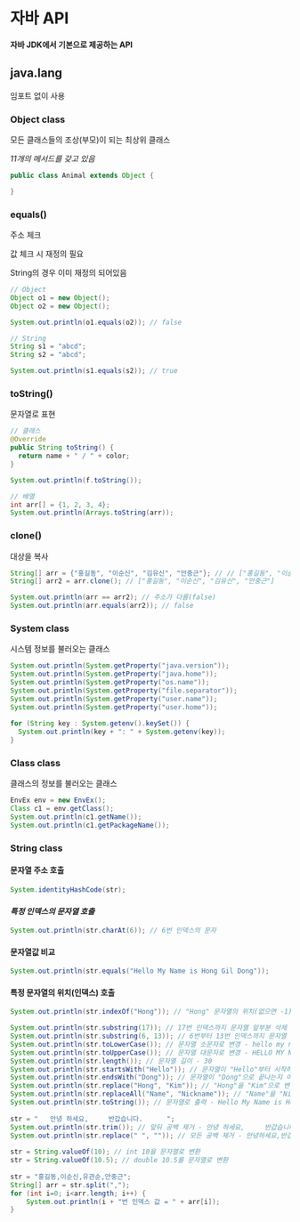 # 자바 API

**자바 JDK에서 기본으로 제공하는 API**

## java.lang
임포트 없이 사용

### Object class
모든 클래스들의 조상(부모)이 되는 최상위 클래스

*11개의 메서드를 갖고 있음*
```java
public class Animal extends Object {

}
```
### equals()
주소 체크

값 체크 시 재정의 필요

String의 경우 이미 재정의 되어있음
```java
// Object
Object o1 = new Object();
Object o2 = new Object();

System.out.println(o1.equals(o2)); // false

// String
String s1 = "abcd";
String s2 = "abcd";

System.out.println(s1.equals(s2)); // true
```
### toString()
문자열로 표현
```java
// 클래스
@Override
public String toString() {
  return name + " / " + color;
}

System.out.println(f.toString());

// 배열
int arr[] = {1, 2, 3, 4};
System.out.println(Arrays.toString(arr));
```
### clone()
대상을 복사
```java
String[] arr = {"홍길동", "이순신", "김유신", "안중근"}; // // ["홍길동", "이순신", "김유신", "안중근"]
String[] arr2 = arr.clone(); // ["홍길동", "이순신", "김유신", "안중근"]

System.out.println(arr == arr2); // 주소가 다름(false)
System.out.println(arr.equals(arr2)); // false
```
### System class
시스템 정보를 불러오는 클래스
```java
System.out.println(System.getProperty("java.version"));
System.out.println(System.getProperty("java.home"));
System.out.println(System.getProperty("os.name"));
System.out.println(System.getProperty("file.separator"));
System.out.println(System.getProperty("user.name"));
System.out.println(System.getProperty("user.home"));
		
for (String key : System.getenv().keySet()) {
  System.out.println(key + ": " + System.getenv(key));
}
```
### Class class
클래스의 정보를 불러오는 클래스
```java
EnvEx env = new EnvEx();
Class c1 = env.getClass();
System.out.println(c1.getName());
System.out.println(c1.getPackageName());
```
### String class
#### 문자열 주소 호출
```java
System.identityHashCode(str);
```
#### *특정 인덱스의 문자열 호출*
```java
System.out.println(str.charAt(6)); // 6번 인덱스의 문자
```
#### 문자열값 비교
```java
System.out.println(str.equals("Hello My Name is Hong Gil Dong"));
```
#### 특정 문자열의 위치(인덱스) 호출
```java
System.out.println(str.indexOf("Hong")); // "Hong" 문자열의 위치(없으면 -1)
```
```java
System.out.println(str.substring(17)); // 17번 인덱스까지 문자열 앞부분 삭제 - Hong Gil Dong
System.out.println(str.substring(6, 13)); // 6번부터 13번 인덱스까지 문자열 출력 - My Name
System.out.println(str.toLowerCase()); // 문자열 소문자로 변경 - hello my name is hong gil dong
System.out.println(str.toUpperCase()); // 문자열 대문자로 변경 - HELLO MY NAME IS HONG GIL DONG
System.out.println(str.length()); // 문자열 길이 - 30
System.out.println(str.startsWith("Hello")); // 문자열이 "Hello"부터 시작하는지 여부 - true
System.out.println(str.endsWith("Dong")); // 문자열이 "Dong"으로 끝나는지 여부 - true
System.out.println(str.replace("Hong", "Kim")); // "Hong"을 "Kim"으로 변경 - Hello My Name is Kim Gil Dong
System.out.println(str.replaceAll("Name", "Nickname")); // "Name"을 "Nickname"으로 변경(replaceAll은 정규표현식 사용 가능 ex.[a-zA-z0-9]) - Hello My Nickname is Hong Gil Dong
System.out.println(str.toString()); // 문자열로 출력 - Hello My Name is Hong Gil Dong
		
str = "   안녕 하세요,     반갑습니다.      ";
System.out.println(str.trim()); // 앞뒤 공백 제거 - 안녕 하세요,     반갑습니다.
System.out.println(str.replace(" ", "")); // 모든 공백 제거 - 안녕하세요,반갑습니다.
		
str = String.valueOf(10); // int 10을 문자열로 변환
str = String.valueOf(10.5); // double 10.5를 문자열로 변환
		
str = "홍길동,이순신,유관순,안중근";
String[] arr = str.split(",");
for (int i=0; i<arr.length; i++) {
	System.out.println(i + "번 인덱스 값 = " + arr[i]);
}
```
